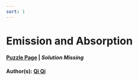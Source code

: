 ```yaml
---
sort: 1
---
```


# Emission and Absorption

#### [Puzzle Page](3.1-p.pdf) | *Solution Missing*
#### Author(s): [Qi Qi](../../../../search.html?q=Qi+Qi)

